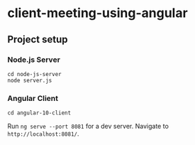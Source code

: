 # client-meeting-using-angular
## Project setup

### Node.js Server
```
cd node-js-server
node server.js
```

### Angular Client
```
cd angular-10-client
```
Run `ng serve --port 8081` for a dev server. Navigate to `http://localhost:8081/`.
